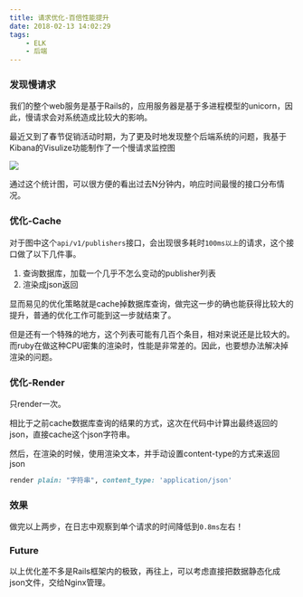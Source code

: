 ```yaml
---
title: 请求优化-百倍性能提升
date: 2018-02-13 14:02:29
tags:
    - ELK
    - 后端
---
```

### 发现慢请求
我们的整个web服务是基于Rails的，应用服务器是基于多进程模型的unicorn，因此，慢请求会对系统造成比较大的影响。

最近又到了春节促销活动时期，为了更及时地发现整个后端系统的问题，我基于Kibana的Visulize功能制作了一个慢请求监控图

![](http://7xqlni.com1.z0.glb.clouddn.com/kibanaa.png)

通过这个统计图，可以很方便的看出过去N分钟内，响应时间最慢的接口分布情况。

### 优化-Cache
对于图中这个`api/v1/publishers`接口，会出现很多耗时`100ms以上`的请求，这个接口做了以下几件事。

1. 查询数据库，加载一个几乎不怎么变动的publisher列表
2. 渲染成json返回

显而易见的优化策略就是cache掉数据库查询，做完这一步的确也能获得比较大的提升，普通的优化工作可能到这一步就结束了。

但是还有一个特殊的地方，这个列表可能有几百个条目，相对来说还是比较大的。而ruby在做这种CPU密集的渲染时，性能是非常差的。因此，也要想办法解决掉渲染的问题。

### 优化-Render

只render一次。

相比于之前cache数据库查询的结果的方式，这次在代码中计算出最终返回的json，直接cache这个json字符串。

然后，在渲染的时候，使用渲染文本，并手动设置content-type的方式来返回json

```ruby
render plain: "字符串", content_type: 'application/json'
```

### 效果
做完以上两步，在日志中观察到单个请求的时间降低到`0.8ms`左右！

### Future
以上优化差不多是Rails框架内的极致，再往上，可以考虑直接把数据静态化成json文件，交给Nginx管理。
